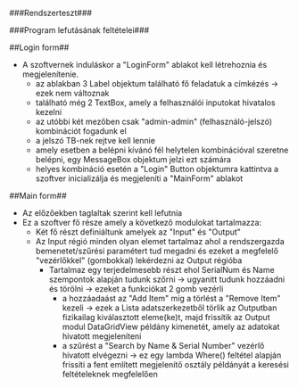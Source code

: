 ###Rendszerteszt###

###Program lefutásának feltételei###

##Login form##
- A szoftvernek induláskor a "LoginForm" ablakot kell létrehoznia és megjelenítenie.
	- az ablakban 3 Label objektum található fő feladatuk a címkézés -> ezek nem változnak
	- található még 2 TextBox, amely a felhasználói inputokat hivatalos kezelni
	- az utóbbi két mezőben csak "admin-admin" (felhasználó-jelszó) kombinációt fogadunk el
	- a jelszó TB-nek rejtve kell lennie
	- amely esetben a belépni kívánó fél helytelen kombinációval szeretne belépni, egy MessageBox objektum jelzi ezt számára
	- helyes kombináció esetén a "Login" Button objektumra kattintva a szoftver inicializálja és megjeleníti a "MainForm" ablakot
	
##Main form##
- Az előzőekben taglaltak szerint kell lefutnia
- Ez a szoftver fő része amely a következő modulokat tartalmazza:
	- Két fő részt definiáltunk amelyek az "Input" és "Output"
	- Az Input régió minden olyan elemet tartalmaz ahol a rendszergazda bemenetet/szűrési paramétert tud megadni és ezeket a megfelelő "vezérlőkkel" (gombokkal) lekérdezni az Output régióba
		- Tartalmaz egy terjedelmesebb részt ehol SerialNum és Name szempontok alapján tudunk szőrni -> ugyanitt tudunk hozzáadni és törölni -> ezeket a funkciókat 2 gomb vezérli
			- a hozzáadaást az "Add Item" míg a törlést a "Remove Item" kezeli -> ezek a Lista adatszerkezetből törlik az Outputban fizikailag kiválasztott eleme(ke)t, majd frissítik az Output modul DataGridView példány kimenetét, amely az adatokat hivatott megjeleníteni
			- a szűrést a "Search by Name & Serial Number" vezérlő hivatott elvégezni -> ez egy lambda Where() feltétel alapján frissíti a fent említett megjelenítő osztály példányát a keresési feltételeknek megfelelően
				

		
		